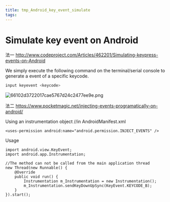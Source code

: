 ```yaml
---
title: tmp_Android_key_event_simulate
tags:
---
```

Simulate key event on Android
===

法一
http://www.codeproject.com/Articles/462201/Simulating-keypress-events-on-Android

We simply execute the following command on the terminal/serial console to generate a event of a specific keycode.

```sh
input keyevent <keycode>
```

![66102d3722017cae5767d24c2477ee9e.png](:/c4df1802b2bb44ff98aaa217383fa522)


法二
https://www.pocketmagic.net/injecting-events-programatically-on-android/

Using an instrumentation object
//in AndroidManifest.xml
```
<uses-permission android:name="android.permission.INJECT_EVENTS" />
```

Usage
```
import android.view.KeyEvent;
import android.app.Instrumentation;

//The method can not be called from the main application thread
new Thread(new Runnable() {
    @Override
    public void run() {
        Instrumentation m_Instrumentation = new Instrumentation();
        m_Instrumentation.sendKeyDownUpSync(KeyEvent.KEYCODE_B);
    }    
}).start();
```